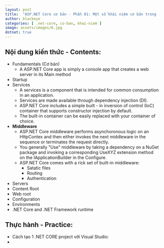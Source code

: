 ```yaml
---
layout: post
title:  "ASP.NET Core cơ bản - Phần 01: Một số khải niệm cơ bản trong .NET CORE"
author: blackeye
categories: [ .net-core, co-ban, khai-niem ]
image: assets/images/6.jpg
dotnet: true
---
```


## Nội dung kiến thức - Contents:
- Fundamentals (Cơ bản)
    + A ASP.NET Core app is simply a console app that creates a web server in its Main method
- Startup
- Services
    + A services is a component that is intended for common consumption in an application.
    + Services are made available through dependency injection (DI).
    + ASP.NET Core includes a simple built - in inversion of control (IoC) container that supports constructor injection by default.
    + The built-in container can be easily replaced with your container of choice.
- **Middleware**
    + ASP.NET Core middleware performs asynchoronous logic on an HttpContex and then either invokes the next middleware in the sequence or terminates the request directly.
    + You generally "Use" middleware by taking a dependency on a NuGet package and invoking a corresponding UseXYZ extension method on the IApplicationBuilder in the Configure.
    + ASP.NET Core comes with a rick set of built-in middleware:
        * Satatic files
        * Routing
        * Authentication
- Servers
- Content Root
- Web root
- Configuration
- Environments
- .NET Core and .NET Framework runtime

## Thực hành - Practice:
- Cách tạo 1 .NET CORE project với Visual Studio:
- 
